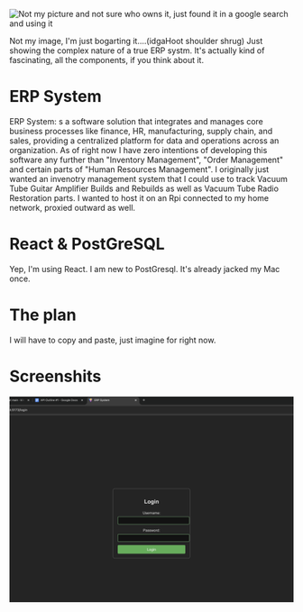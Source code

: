 ![Not my picture and not sure who owns it, just found it in a google search and using it](assets/infographic-erp-modules.avif)

Not my image, I'm just bogarting it....(idgaHoot shoulder shrug)
Just showing the complex nature of a true ERP systm.  It's actually kind of fascinating, all the components, if you think about it.

# ERP System
ERP System: s a software solution that integrates and manages core business processes like finance, HR, manufacturing, supply chain, and sales, providing a centralized platform for data and operations across an organization.
As of right now I have zero intentions of developing this software any further than "Inventory Management", "Order Management" and certain parts of "Human Resources Management".  I originally just wanted an invenotry management system that I could use to track Vacuum Tube Guitar Amplifier Builds and Rebuilds as well as Vacuum Tube Radio Restoration parts.  I wanted to host it on an Rpi connected to my home network, proxied outward as well.

# React & PostGreSQL
Yep, I'm using React.  I am new to PostGresql.  It's already jacked my Mac once.

# The plan
I will have to copy and paste, just imagine for right now.

# Screenshits
![Login Screen](assets/erp001.png)
